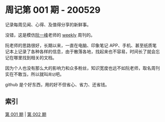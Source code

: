 # 周记第 001 期 - 200529

记录每周见闻、心得、及值得分享的新鲜事。

没错，这是模仿[阮一峰](https://github.com/ruanyf)老师的 [weekly](https://github.com/ruanyf/weekly) 周刊的。

阮老师的思路很好，长期以来，一直在电脑、印象笔记 APP、手机、甚至纸质笔记本上记录了各种各样的信息，由于散落各地，找起来也不容易，时间长了就会忘记在哪里找到相关的文档。

因为个人也没有那么大的影响力和众多粉丝，知识宽度也远不如阮老师，取名周刊实在不敢当，所以就叫`周记`吧。

github 是个好东西，用的好不但省心、省力、还省钱。



## 索引

[第 001 期](https://github.com/gukt/weekly/blob/master/docs/week-001.md) | [第 002 期](https://github.com/gukt/weekly/blob/master/docs/week-002.md)

